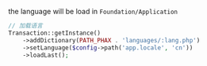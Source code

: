 the language will be load in `Foundation/Application`

```php
// 加载语言
Transaction::getInstance()
    ->addDictionary(PATH_PHAX . 'languages/:lang.php')
    ->setLanguage($config->path('app.locale', 'cn'))
    ->loadLast();
```